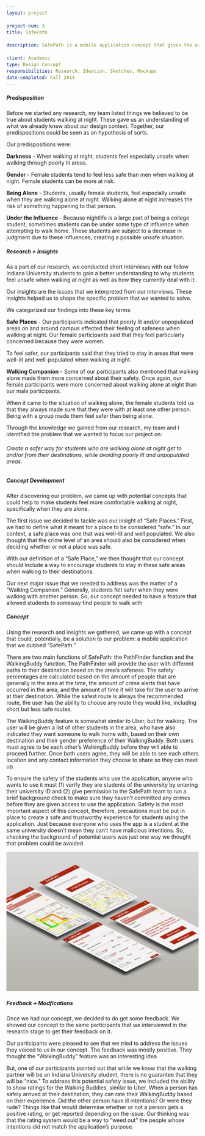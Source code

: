 ```yaml
---
layout: project

project-num: 3
title: SafePath

description: SafePath is a mobile application concept that gives the user various walking paths to their destination based on the surrounding area's overall safeness level. The application also includes a "WalkingBuddy" feature, which gives students the option of walking home with another person if they are uncomfortable of walking alone. The user will be provided a list of other students in the area, who have also indicated they want someone to walk home with, based on their destination and the user's gender preference. Once both users agree, they will be able to see each other's location and any contact information they choose to share so they can meet up.<br><br>You can view the full project report for this project <a href="../assets/files/SafePath-ProjectReport.pdf">here</a>.

client: Academic
type: Design Concept
responsibilities: Research, Ideation, Sketches, Mockups
date-completed: Fall 2014
--- 
```


##### Predisposition
Before we started any research, my team listed things we believed to be true about students walking at night. These gave us an understanding of what we already knew about our design context. Together, our predispositions could be seen as an hypothesis of sorts.

Our predispositions were:

**Darkness** - When walking at night, students feel especially unsafe when walking through poorly lit areas. 

**Gender** - Female students tend to feel less safe than men when walking at night. Female students can be more at risk.

**Being Alone** - Students, usually female students, feel especially unsafe when they are walking alone at night. Walking alone at night increases the risk of something happening to that person.

**Under the Influence** - Because nightlife is a large part of being a college student, sometimes students can be under some type of influence when attempting to walk home. These students are subject to a decrease in judgment due to these influences, creating a possible unsafe situation.

##### Research + Insights
As a part of our research, we conducted short interviews with our fellow Indiana University students to gain a better understanding to why students feel unsafe when walking at night as well as how they currently deal with it.

Our insights are the issues that we interpreted from our interviews. These insights helped us to shape the specific problem that we wanted to solve. 

We categorized our findings into these key terms:

**Safe Places** - Our participants indicated that poorly lit and/or unpopulated areas on and around campus effected their feeling of safeness when walking at night. Our female participants said that they feel particularly concerned because they were women. 

To feel safer, our participants said that they tried to stay in areas that were well-lit and well-populated when walking at night. 

**Walking Companion** - Some of our participants also mentioned that walking alone made them more concerned about their safety. Once again, our female participants were more concerned about walking alone at night than our male participants. 

When it came to the situation of walking alone, the female students told us that they always made sure that they were with at least one other person. Being with a group made them feel safer than being alone. 

Through the knowledge we gained from our research, my team and I identified the problem that we wanted to focus our project on:

###### *Create a safer way for students who are walking alone at night get to and/or from their destinations, while avoiding poorly lit and unpopulated areas.*

##### Concept Development
After discovering our problem, we came up with potential concepts that could help to make students feel more comfortable walking at night, specifically when they are alone. 

The first issue we decided to tackle was our insight of “Safe Places.” First, we had to define what it meant for a place to be considered “safe.” In our context, a safe place was one that was well-lit and well populated. We also thought that the crime level of an area should also be considered when deciding whether or not a place was safe. 

With our definition of a “Safe Place,” we then thought that our concept should include a way to encourage students to stay in these safe areas when walking to their destinations.

Our next major issue that we needed to address was the matter of a “Walking Companion.” Generally, students felt safer when they were walking with another person. So, our concept needed to have a feature that allowed students to someway find people to walk with 

##### Concept
Using the research and insights we gathered, we came up with a concept that could, potentially, be a solution to our problem: a mobile application that we dubbed “SafePath.”

There are two main functions of SafePath: the PathFinder function and the WalkingBuddy function. The PathFinder will provide the user with different paths to their destination based on the area’s safeness. The safety percentages are calculated based on the amount of people that are generally in the area at the time, the amount of crime alerts that have occurred in the area, and the amount of time it will take for the user to arrive at their destination. While the safest route is always the recommended route, the user has the ability to choose any route they would like, including short but less safe routes.

The WalkingBuddy feature is somewhat similar to Uber, but for walking. The user will be given a list of other students in the area, who have also indicated they want someone to walk home with, based on their own destination and their gender preference of their WalkingBuddy. Both users must agree to be each other’s WalkingBuddy before they will able to proceed further. Once both users agree, they will be able to see each others location and any contact information they choose to share so they can meet up. 

To ensure the safety of the students who use the application, anyone who wants to use it must (1) verify they are students of the university by entering their university ID and (2) give permission to the SafePath team to run a brief background check to make sure they haven’t committed any crimes before they are given access to use the application. Safety is the most important aspect of this concept, therefore, precautions must be put in place to create a safe and trustworthy experience for students using the application. Just because everyone who uses the app is a student at the same university doesn’t mean they can’t have malicious intentions. So, checking the background of potential users was just one way we thought that problem could be avoided.

<img src="../assets/images/project-imgs/safepath/sp-wireframe-screens.jpg" class="indiv-proj-img">

##### Feedback + Modfications
Once we had our concept, we decided to do get some feedback. We showed our concept to the same participants that we interviewed in the research stage to get their feedback on it. 

Our participants were pleased to see that we tried to address the issues they voiced to us in our concept. The feedback was mostly positive. They thought the “WalkingBuddy” feature was an interesting idea.

But, one of our participants pointed out that while we know that the walking partner will be an Indiana University student, there is no guarantee that they will be “nice.” To address this potential safety issue, we included the ability to show ratings for the Walking Buddies, similar to Uber. When a person has safely arrived at their destination, they can rate their WalkingBuddy based on their experience. Did the other person have ill intentions? Or were they rude? Things like that would determine whether or not a person gets a positive rating, or get reported depending on the issue. Our thinking was that the rating system would be a way to “weed out” the people whose intentions did not match the application’s purpose. 
